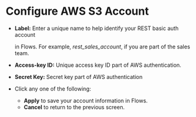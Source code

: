 # Configure AWS S3 Account



* **Label:** Enter a unique name to help identify your REST basic auth account

  in Flows. For example, _rest\_sales\_account_, if you are part of the sales team.

* **Access-key ID:** Unique access key ID part of AWS authentication.
* **Secret Key:** Secret key part of AWS authentication
* Click any one of the following:
  * **Apply** to save your account information in Flows.
  * **Cancel** to return to the previous screen.

